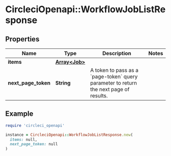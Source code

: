 # CircleciOpenapi::WorkflowJobListResponse

## Properties

| Name | Type | Description | Notes |
| ---- | ---- | ----------- | ----- |
| **items** | [**Array&lt;Job&gt;**](Job.md) |  |  |
| **next_page_token** | **String** | A token to pass as a &#x60;page-token&#x60; query parameter to return the next page of results. |  |

## Example

```ruby
require 'circleci_openapi'

instance = CircleciOpenapi::WorkflowJobListResponse.new(
  items: null,
  next_page_token: null
)
```


